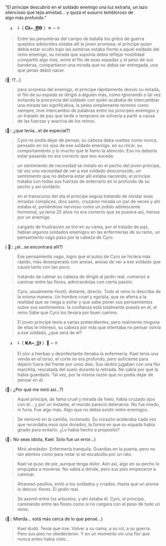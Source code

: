 "El príncipe descubrió en el soldado enemigo una luz extraña, un lazo silencioso que tejía amistad… y quizá el susurro tembloroso de algo más profundo."

ᅠ﹟ᅟᅠ⸸〔 𝐂𝛌⭒꯭𝐑𝚯 〕☣ ౼ ⛥

> Entre las penumbras del campo de batalla los gritos de guerra quejidos adoloridos estaba allí la joven promesa, el principe quien debía estar oculto bajo las sombras estaba frente a aquel soldado del reino enemigo, su mirada que suponía debía reflejar hostilidad compartió algo más, entre el filo de esas espadas y el peso de sus banderas, compartieron una mirada que no debía ser entregada, una que jamás debió nacer.

(💭: !?...)

> para sorpresa del enemigo, el principe rápidamente desvío su mirada, el filo de su espada se dirigió a alguien más, como Ignorando o tal vez evitando la precencia del soldado con quién acababa de intercambiar una mirada tan significativa, la pelea simplemente termino como siempre, leve intercambio de palabras entre los príncipes enemigos y un tratado de paz que tarde o temprano se volvería a partir a causa de las fuerzas y avaricia de los reinos.

(💭:: ¿que tenía...el de especial?)

> Cyro no podía dejar de pensar, su cabeza daba vueltas como nunca, pensado en los ojos de ese soldado enemigo, en su mirar, su comportamiento y lo mucho que le llamo la atención. Eso no debería estar pasando no era correcto que eso suceda.

> un sentimiento de necesidad se instalo en el pecho del joven príncipe, tal vez una necesidad de ver a ese soldado desconocido, un sentimiento que no debería estar allí estaba naciendo, el principe trataba con todas sus fuerzas de enterrarlo en lo profundo de su pecho y así olvidarlo.

> en el transcurso del día el principe seguía tratando de olvidar esas miradas cómplices, dios santo, cruzaron mirada un par de veces y ahí estaba el, poniéndose nervioso como un jodido adolescente hormonal, ya tenía 25 años no era correcto que se pusiera así, menos por un enemigo.

> cargado de frustración se tiró en su cama, por el tratado de paz, habían algunos soldados enemigos en las enfermerías de su reino, un pensamiento vago paso por la cabeza de Cyro.

( 💭:: ¿el...se encontrará allí?)

> Ese pensamiento vago, logro que el pulso de Cyro se hiciera más rápido, más desesperado con ansias, ansias de ver a ese soldado que causó tanto con tan poco.

> tratando de calmar su cabeza de dirigió al jardín real, comenzó a caminar entre las flores, admirandolas con cierta pasión.

> Cyro, usualmente Hostil, distante, directo. Todo el reino lo describe de la misma manera. Un hombre cruel y egoísta, que se aferra a la realidad que se niega a soñar y que sabe poner sus pensamientos sobre sus sentimientos. la confianza está totalmente puesta en el, el reino Sabe que Cyro los llevara por buen camino.

> El joven príncipe tenía a varias pretendientes, pero realmente ninguna de ellas le interesó, su cabeza por más que intentaba no pensar volvía a ese soldado, ¿que será de el?

ᅠ﹟ᅟᅠ⸸〔 𝝟𝝠⭒꯭𝝣𝝞 〕💮 ౼ ⛥

> El olor a hierbas y desinfectante llenaba la enfermería. Kael tenía una venda en el torso, el corte no era profundo, pero suficiente para dejarlo fuera del frente por unos días. Sus dedos jugaban con una flor marchita, rescatada del suelo durante la retirada. No sabía por qué la había guardado. Tal vez, por la misma razón que no podía dejar de pensar en _él_.

(💭:: ¿Por qué me miró así...?)

> Aquel príncipe, de fama cruel y mirada de hielo, había cruzado ojos con él... y por un instante, el mundo pareció detenerse. No fue miedo, ni furia. Fue algo más. Algo que no debía existir entre enemigos.

> Se removió en la camilla, incómodo. Su corazón aceleraba cada vez que recordaba esos ojos dorados, la forma en que su espada había girado para evitarlo. ¿Lo había hecho a propósito?

(💭:: No seas idiota, Kael. Solo fue un error...)

> Miró alrededor. Enfermería tranquila. Guardias en la puerta, pero no tan atentos como para notar si se escabullía por un rato.

> Kael se puso de pie, aunque tenga dolor. Aún así, algo en su pecho lo empujaba a moverse. No sabía a dónde, pero sus pies empezaron a caminar.

> Atravesó pasillos, evitó a los soldados y criados. Hasta que un aroma lo detuvo: flores. El jardín real.

> Se asomó entre los arbustos, y ahí estaba él. Cyro, el príncipe, caminando entre las flores como si no cargara con el peso de todo un reino.

(💭:: Mierda… está más cerca de lo que pensé…)

> Kael dudó. Tenía que irse. Volver a su cama, a su rol, a su guerra. Pero sus pies no obedecieron. Y en un momento vio una flor que nunca antes habia visto...